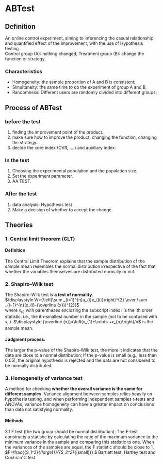 # ABTest
## Definition
An online control experiment, aiming to inferencing the casual relationship and quantified effect of the improvement, with the use of Hypothesis testing.<br />
Control group (A): nothing changed; Treatment group (B): change the function or strategy.
### Characteristics
- Homogeneity: the sample proportion of A and B is consistent;
- Simultaneity: the same time to do the experiment of group A and B;
- Randomness: Different users are randomly divided into different groups;
## Process of  ABTest
### before the test
1. finding the improvement point of the product.
2. make sure how to improve the product: changing the function, changing the strategy...
3. decide the core index (CVR, ....) and auxiliary index.
### In the test
1. Choosing the experimental population and the population size.
2. Set the experiment parameter.
3. AA TEST.
### After the test
1. data analysis: Hypothesis test
2. Make a decision of whether to accept the change.

## Theories
### 1. Central limit theorem (CLT)
#### Definition
The Central Limit Theorem explains that the sample distribution of the sample mean resembles the normal distribution irrespective of the fact that whether the variables themselves are distributed normally or not. <br />

### 2. Shapiro–Wilk test
The Shapiro–Wilk test is **a test of normality**.<br />
 $\displaystyle W={\left(\sum _{i=1}^{n}a_{i}x_{(i)}\right)^{2} \over \sum _{i=1}^{n}(x_{i}-{\overline {x}})^{2}}$ <br />
where
$\displaystyle x_{(i)}$ with parentheses enclosing the subscript index i is the ith order statistic, i.e., the ith-smallest number in the sample (not to be confused with $\displaystyle x_{i}$ ).
$\displaystyle {\overline {x}}=\left(x_{1}+\cdots +x_{n}\right)/n$ is the sample mean.
#### Judgment process:
The larger the p-value of the Shapiro-Wilk test, the more it indicates that the data are close to a normal distribution;
If the p-value is small (e.g., less than 0.05), the original hypothesis is rejected and the data are not considered to be normally distributed.

### 3. Homogeneity of variance test
A method for checking **whether the overall variance is the same for different samples**.
Variance alignment between samples relies heavily on hypothesis testing, and when performing independent samples t-tests and ANOVAs, variance homogeneity can have a greater impact on conclusions than data not satisfying normality.
#### Methods
3.1 F test (the two group should be normal distribution): The F-test constructs a statistic by calculating the ratio of the maximum variance to the minimum variance in the sample and comparing this statistic to one. When the variances of the samples are equal, the F statistic should be close to 1.
$F=\frac{{S_1^2}_{(large)}}{{S_2^2}_{(small)}} $
Bartlett test, Hartley test and Cochran'C test
